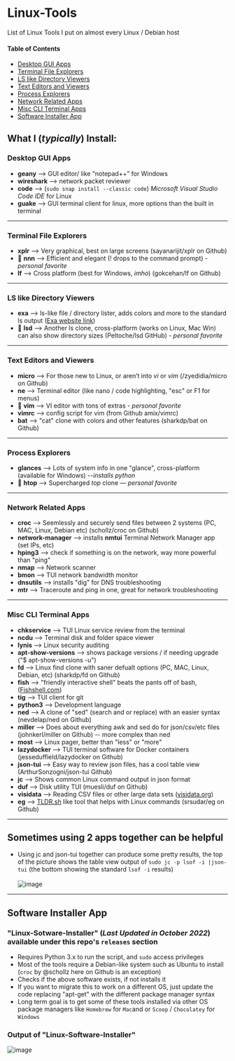 # Linux-Tools
List of Linux Tools I put on almost every Linux / Debian host

#### Table of Contents
  
  * [Desktop GUI Apps](#desktop-gui-apps)
  * [Terminal File Explorers](#terminal-file-explorers)
  * [LS like Directory Viewers](#ls-like-directory-viewers)
  * [Text Editors and Viewers](#text-editors-and-viewers)
  * [Process Explorers](#process-explorers)
  * [Network Related Apps](#network-related-apps)
  * [Misc CLI Terminal Apps](#misc-cli-terminal-apps)
  * [Software Installer App](#software-installer-app)

## What I (_typically_) Install:

### Desktop GUI Apps
- **geany** --> GUI editor/ like “notepad++” for Windows
- **wireshark** --> network packet reviewer
- **code** --> (```sudo snap install --classic code```) _Microsoft Visual Studio Code IDE_ for Linux
- **guake** --> GUI terminal client for linux, more options than the built in terminal

---
### Terminal File Explorers
- **xplr** --> Very graphical, best on large screens (sayanarijit/xplr on Github)
- 🌟 **nnn** --> Efficient and elegant (! drops to the command prompt) -  _personal favorite_
- **lf** --> Cross platform (best for Windows, _imho_) (gokcehan/lf on Github)
---

### LS like Directory Viewers 
- **exa** --> ls-like file / directory lister, adds colors and more to the standard ls output ([Exa website link](https://the.exa.website/))
- 🌟 **lsd** --> Another ls clone, cross-platform (works on Linux, Mac Win) can also show directory sizes (Peltoche/lsd GitHub) - _personal favorite_

----

### Text Editors and Viewers
- **micro** --> For those new to Linux, or aren’t into _vi_ or _vim_ (/zyedidia/micro on Github)
- **ne** --> Terminal editor (like nano / code highlighting, "esc" or F1 for menus)
- 🌟 **vim** --> VI editor with tons of extras - _personal favorite_
- **vimrc** --> config script for vim (from Github amix/vimrc)
- **bat** --> "cat" clone with colors and other features (sharkdp/bat on Github)

---
### Process Explorers 
- **glances** --> Lots of system info in one "glance", cross-platform (available for Windows) --_installs python_
- 🌟 **htop** --> Supercharged _top_ clone — _personal favorite_

---
### Network Related Apps
- **croc** --> Seemlessly and securely send files between 2 systems (PC, MAC, Linux, Debian etc) (schollz/croc on Github)
- **network-manager**  --> installs **nmtui** Terminal Network Manager app (set IPs, etc)
- **hping3** --> check if something is on the network, way more powerful than "ping"
- **nmap** --> Network scanner
- **bmon** --> TUI network bandwidth monitor
- **dnsutils** --> installs "dig" for DNS troubleshooting
- **mtr** --> Traceroute and ping in one, great for network troubleshooting

---
### Misc CLI Terminal Apps

- **chkservice** --> TUI Linux service review from the terminal
- **ncdu** --> Terminal disk and folder space viewer
- **lynis** --> Linux security auditing 
- **apt-show-versions** --> shows package versions / if needing upgrade ("$ apt-show-versions -u")
- **fd** --> Linux find clone with saner defualt options (PC, MAC, Linux, Debian, etc) (sharkdp/fd on Github)
- **fish** --> "friendly interactive shell" beats the pants off of bash, ([Fishshell.com](https://fishshell.com))
- **tig** --> TUI client for git
- **python3** --> Development language
- **ned** --> A clone of "sed" (search and or replace) with an easier syntax (nevdelap/ned on Github)
- **miller** --> Does about everything awk and sed do for json/csv/etc files (johnkerl/miller on Github) -- more complex than ned
- **most** --> Linux pager, better than "less" or "more"
- **lazydocker** --> TUI terminal software for Docker containers (jesseduffield/lazydocker on Github)
- **json-tui** --> Easy way to review json files, has a cool table view (ArthurSonzogni/json-tui Github)
- **jc** --> Shows common Linux command output in json format 
- **duf** --> Disk utility TUI (muesli/duf on Github)
- **visidata** --> Reading CSV files or other large data sets ([visidata.org](https://www.visidata.org/))
- **eg** --> [TLDR.sh](https://tldr.sh/) like tool that helps with Linux commands (srsudar/eg on Github)

---
## Sometimes using 2 apps together can be helpful

* Using jc and json-tui together can produce some pretty results, the top of the picture shows the table view output of ```sudo jc -p lsof -i |json-tui``` 
(the bottom showing the standard ```lsof -i``` results)<br><br>
![image](https://user-images.githubusercontent.com/48565067/155399052-e619f001-f33b-4272-ab3e-3cd43019cc90.png)
----
## Software Installer App 
### "Linux-Sotware-Installer" (_Last Updated in October 2022_) available under this repo's ```releases``` section
- Requires Python 3.x to run the script, and ```sudo``` access privileges
- Most of the tools require a Debian-like system such as Ubuntu to install (```croc``` by @schollz here on Github is an exception)
- Checks if the above software exists, if not installs it
- If you want to migrate this to work on a different OS, just update the code replacing "apt-get" with the different package manager syntax
- Long term goal is to get some of these tools installed via other OS package managers like ```Homebrew``` for ```Mac```and or ```Scoop``` / ```Chocolatey``` for ```Windows```
### Output of "Linux-Software-Installer"
![image](https://user-images.githubusercontent.com/48565067/141710525-a3ccf69b-f2d1-48f3-9fc3-5350229be8a5.png)
